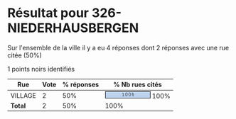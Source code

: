 # Résultat pour 326-NIEDERHAUSBERGEN

Sur l'ensemble de la ville il y a eu 4 réponses dont 2 réponses avec une rue citée (50%)

1 points noirs identifiés

| Rue | Vote | % réponses | % Nb rues cités|
|-----|------|------------|----------------|
| VILLAGE | 2 | 50% | <img src="../../img/bar_100.gif" />&nbsp;100%|
| **Total** | 2 | 50% | 100%|
